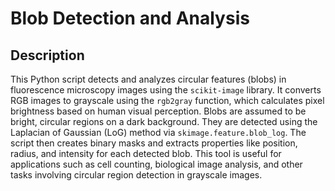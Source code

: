 # Blob Detection and Analysis
## Description

This Python script detects and analyzes circular features (blobs) in fluorescence microscopy images using the `scikit-image` library. It converts RGB images to grayscale using the `rgb2gray` function, which calculates pixel brightness based on human visual perception.
Blobs are assumed to be bright, circular regions on a dark background. They are detected using the Laplacian of Gaussian (LoG) method via `skimage.feature.blob_log`. The script then creates binary masks and extracts properties like position, radius, and intensity for each detected blob.
This tool is useful for applications such as cell counting, biological image analysis, and other tasks involving circular region detection in grayscale images.
